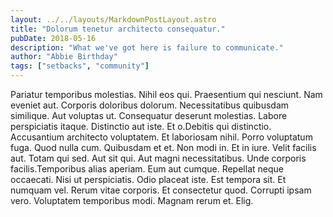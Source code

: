 ```yaml
---
layout: ../../layouts/MarkdownPostLayout.astro
title: "Dolorum tenetur architecto consequatur."
pubDate: 2018-05-16
description: "What we've got here is failure to communicate."
author: "Abbie Birthday"
tags: ["setbacks", "community"]
---
```


Pariatur temporibus molestias. Nihil eos qui. Praesentium qui nesciunt. Nam eveniet aut. Corporis doloribus dolorum. Necessitatibus quibusdam similique. Aut voluptas ut. Consequatur deserunt molestias. Labore perspiciatis itaque. Distinctio aut iste. Et o.Debitis qui distinctio. Accusantium architecto voluptatem. Et laboriosam nihil. Porro voluptatum fuga. Quod nulla cum. Quibusdam et et. Non modi in. Et in iure. Velit facilis aut. Totam qui sed. Aut sit qui. Aut magni necessitatibus. Unde corporis facilis.Temporibus alias aperiam. Eum aut cumque. Repellat neque occaecati. Nisi ut perspiciatis. Odio placeat iste. Est tempora sit. Et numquam vel. Rerum vitae corporis. Et consectetur quod. Corrupti ipsam vero. Voluptatem temporibus modi. Magnam rerum et. Elig.


